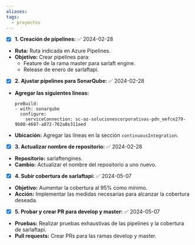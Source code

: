 ```yaml
---
aliases: 
tags:
  - proyectos
---
```

- [x] **1. Creación de pipelines:** ✅ 2024-02-28

- **Ruta:** Ruta indicada en Azure Pipelines.
- **Objetivo:** Crear pipelines para:
    - Feature de la rama master para sarlaft engine.
    - Release de enero de sarlaftapi.

- [x] **2. Ajustar pipelines para SonarQube:** ✅ 2024-02-28

- **Agregar las siguientes líneas:**
    ```
    preBuild:
    - with: sonarqube
      configure:
        serviceConnection: sc-az-solucionescorporativas-pdn_eefce279-9b08-4687-a872-762a8e311aed
    ```
- **Ubicación:** Agregar las líneas en la sección `continuousIntegration`.

- [x] **3. Actualizar nombre de repositorio:** ✅ 2024-02-28

- **Repositorio:** sarlaftengines.
- **Cambio:** Actualizar el nombre del repositorio a uno nuevo.

- [x] **4. Subir cobertura de sarlaftapi:** ✅ 2024-05-07

- **Objetivo:** Aumentar la cobertura al 95% como mínimo.
- **Acción:** Implementar las medidas necesarias para alcanzar la cobertura deseada.

- [x] **5. Probar y crear PR para develop y master:** ✅ 2024-05-07

- **Pruebas:** Realizar pruebas exhaustivas de las pipelines y la cobertura de sarlaftapi.
- **Pull requests:** Crear PRs para las ramas develop y master.
